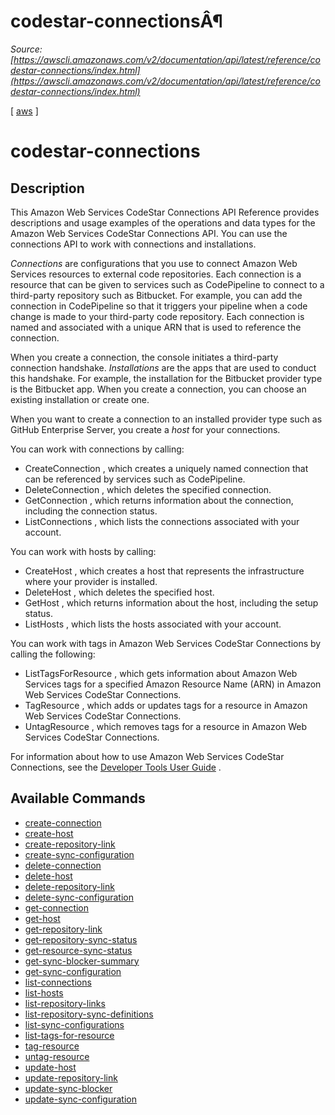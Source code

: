 # codestar-connectionsÂ¶

*Source: [https://awscli.amazonaws.com/v2/documentation/api/latest/reference/codestar-connections/index.html](https://awscli.amazonaws.com/v2/documentation/api/latest/reference/codestar-connections/index.html)*

[ [aws](https://awscli.amazonaws.com/v2/documentation/api/latest/reference/index.html#cli-aws) ]

# codestar-connections

## Description

This Amazon Web Services CodeStar Connections API Reference provides descriptions and usage examples of the operations and data types for the Amazon Web Services CodeStar Connections API. You can use the connections API to work with connections and installations.

*Connections* are configurations that you use to connect Amazon Web Services resources to external code repositories. Each connection is a resource that can be given to services such as CodePipeline to connect to a third-party repository such as Bitbucket. For example, you can add the connection in CodePipeline so that it triggers your pipeline when a code change is made to your third-party code repository. Each connection is named and associated with a unique ARN that is used to reference the connection.

When you create a connection, the console initiates a third-party connection handshake. *Installations* are the apps that are used to conduct this handshake. For example, the installation for the Bitbucket provider type is the Bitbucket app. When you create a connection, you can choose an existing installation or create one.

When you want to create a connection to an installed provider type such as GitHub Enterprise Server, you create a *host* for your connections.

You can work with connections by calling:

- CreateConnection , which creates a uniquely named connection that can be referenced by services such as CodePipeline.
- DeleteConnection , which deletes the specified connection.
- GetConnection , which returns information about the connection, including the connection status.
- ListConnections , which lists the connections associated with your account.

You can work with hosts by calling:

- CreateHost , which creates a host that represents the infrastructure where your provider is installed.
- DeleteHost , which deletes the specified host.
- GetHost , which returns information about the host, including the setup status.
- ListHosts , which lists the hosts associated with your account.

You can work with tags in Amazon Web Services CodeStar Connections by calling the following:

- ListTagsForResource , which gets information about Amazon Web Services tags for a specified Amazon Resource Name (ARN) in Amazon Web Services CodeStar Connections.
- TagResource , which adds or updates tags for a resource in Amazon Web Services CodeStar Connections.
- UntagResource , which removes tags for a resource in Amazon Web Services CodeStar Connections.

For information about how to use Amazon Web Services CodeStar Connections, see the [Developer Tools User Guide](https://docs.aws.amazon.com/dtconsole/latest/userguide/welcome-connections.html) .

## Available Commands

- [create-connection](https://awscli.amazonaws.com/v2/documentation/api/latest/reference/codestar-connections/create-connection.html)
- [create-host](https://awscli.amazonaws.com/v2/documentation/api/latest/reference/codestar-connections/create-host.html)
- [create-repository-link](https://awscli.amazonaws.com/v2/documentation/api/latest/reference/codestar-connections/create-repository-link.html)
- [create-sync-configuration](https://awscli.amazonaws.com/v2/documentation/api/latest/reference/codestar-connections/create-sync-configuration.html)
- [delete-connection](https://awscli.amazonaws.com/v2/documentation/api/latest/reference/codestar-connections/delete-connection.html)
- [delete-host](https://awscli.amazonaws.com/v2/documentation/api/latest/reference/codestar-connections/delete-host.html)
- [delete-repository-link](https://awscli.amazonaws.com/v2/documentation/api/latest/reference/codestar-connections/delete-repository-link.html)
- [delete-sync-configuration](https://awscli.amazonaws.com/v2/documentation/api/latest/reference/codestar-connections/delete-sync-configuration.html)
- [get-connection](https://awscli.amazonaws.com/v2/documentation/api/latest/reference/codestar-connections/get-connection.html)
- [get-host](https://awscli.amazonaws.com/v2/documentation/api/latest/reference/codestar-connections/get-host.html)
- [get-repository-link](https://awscli.amazonaws.com/v2/documentation/api/latest/reference/codestar-connections/get-repository-link.html)
- [get-repository-sync-status](https://awscli.amazonaws.com/v2/documentation/api/latest/reference/codestar-connections/get-repository-sync-status.html)
- [get-resource-sync-status](https://awscli.amazonaws.com/v2/documentation/api/latest/reference/codestar-connections/get-resource-sync-status.html)
- [get-sync-blocker-summary](https://awscli.amazonaws.com/v2/documentation/api/latest/reference/codestar-connections/get-sync-blocker-summary.html)
- [get-sync-configuration](https://awscli.amazonaws.com/v2/documentation/api/latest/reference/codestar-connections/get-sync-configuration.html)
- [list-connections](https://awscli.amazonaws.com/v2/documentation/api/latest/reference/codestar-connections/list-connections.html)
- [list-hosts](https://awscli.amazonaws.com/v2/documentation/api/latest/reference/codestar-connections/list-hosts.html)
- [list-repository-links](https://awscli.amazonaws.com/v2/documentation/api/latest/reference/codestar-connections/list-repository-links.html)
- [list-repository-sync-definitions](https://awscli.amazonaws.com/v2/documentation/api/latest/reference/codestar-connections/list-repository-sync-definitions.html)
- [list-sync-configurations](https://awscli.amazonaws.com/v2/documentation/api/latest/reference/codestar-connections/list-sync-configurations.html)
- [list-tags-for-resource](https://awscli.amazonaws.com/v2/documentation/api/latest/reference/codestar-connections/list-tags-for-resource.html)
- [tag-resource](https://awscli.amazonaws.com/v2/documentation/api/latest/reference/codestar-connections/tag-resource.html)
- [untag-resource](https://awscli.amazonaws.com/v2/documentation/api/latest/reference/codestar-connections/untag-resource.html)
- [update-host](https://awscli.amazonaws.com/v2/documentation/api/latest/reference/codestar-connections/update-host.html)
- [update-repository-link](https://awscli.amazonaws.com/v2/documentation/api/latest/reference/codestar-connections/update-repository-link.html)
- [update-sync-blocker](https://awscli.amazonaws.com/v2/documentation/api/latest/reference/codestar-connections/update-sync-blocker.html)
- [update-sync-configuration](https://awscli.amazonaws.com/v2/documentation/api/latest/reference/codestar-connections/update-sync-configuration.html)